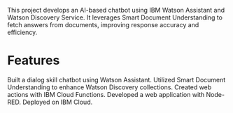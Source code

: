 This project develops an AI-based chatbot using IBM Watson Assistant and Watson Discovery Service. It leverages Smart Document Understanding to fetch answers from documents, improving response accuracy and efficiency.


# Features
Built a dialog skill chatbot using Watson Assistant.
Utilized Smart Document Understanding to enhance Watson Discovery collections.
Created web actions with IBM Cloud Functions.
Developed a web application with Node-RED.
Deployed on IBM Cloud.
